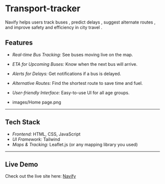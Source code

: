 # Transport-tracker
Navify helps users track buses , predict delays , suggest alternate routes , and improve safety and efficiency in city travel . 


## Features

- *Real-time Bus Tracking:* See buses moving live on the map.
- *ETA for Upcoming Buses:* Know when the next bus will arrive.
- *Alerts for Delays:* Get notifications if a bus is delayed.
- *Alternative Routes:* Find the shortest route to save time and fuel.
- *User-friendly Interface:* Easy-to-use UI for all age groups.

- images/Home page.png
  
---

## Tech Stack

- *Frontend:* HTML, CSS, JavaScript  
- *UI Framework:* Tailwind 
- *Maps & Tracking:* Leaflet.js (or any mapping library you used)  

---


## Live Demo
Check out the live site here: [Navify](https://sankalphq.github.io/Transport-tracker/)


